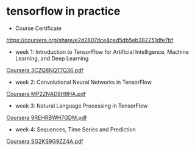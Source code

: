 # tensorflow in practice

- Course Certificate

https://coursera.org/share/e2d2807dce4ced5db5eb382251dfe7bf


- week 1: Introduction to TensorFlow for Artificial Intelligence, Machine Learning, and Deep Learning

[Coursera 3CZQ8NQT7Q36.pdf](https://github.com/DS-Heejae/tensorflow/files/4479865/Coursera.3CZQ8NQT7Q36.pdf)


- week 2: Convolutional Neural Networks in TensorFlow

[Coursera MP2ZNAD8H9HA.pdf](https://github.com/DS-Heejae/tensorflow/files/4479866/Coursera.MP2ZNAD8H9HA.pdf)


- week 3: Natural Language Processing in TensorFlow

[Coursera 9REHRBWH7GDM.pdf](https://github.com/DS-Heejae/tensorflow/files/4479868/Coursera.9REHRBWH7GDM.pdf)

- week 4: Sequences, Time Series and Prediction

[Coursera SG2KS9G9ZZ4A.pdf](https://github.com/DS-Heejae/tensorflow/files/4479869/Coursera.SG2KS9G9ZZ4A.pdf)

